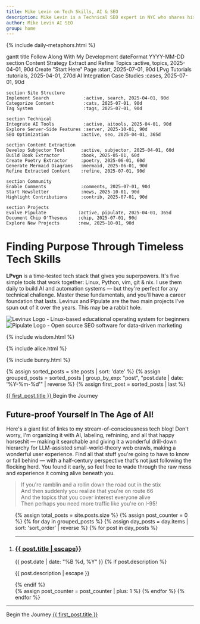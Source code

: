 ```yaml
---
title: Mike Levin on Tech Skills, AI & SEO
description: Mike Levin is a Technical SEO expert in NYC who shares his passion for future-proofing tech skills through Linux, Python, vim, and git. With 25+ years of experience in SEO and web development, he helps others master timeless tools while building AI-powered SEO automation systems.
author: Mike Levin AI SEO
group: home
---
```


<script type="application/ld+json">
{
  "@context": "https://schema.org",
  "@type": "WebPage",
  "name": "Mike Levin on Tech Skills, AI & SEO",
  "description": "Discover how to future-proof your tech career with timeless tools like Linux, Python, vim & git (LPvg). Learn from an experienced Technical SEO expert who combines classic skills with modern AI automation.",
  "author": {
    "@type": "Person",
    "name": "Mike Levin"
  },
  "mainEntity": {
    "@type": "Blog",
    "blogPost": [
    // ... individual posts can be referenced here
    ]
  }
}
</script>

{% include daily-metaphors.html %}

<div class="mermaid">
gantt
    title Follow Along With My Development
    dateFormat YYYY-MM-DD
    section Content Strategy
    Extract and Refine Topics     :active, topics, 2025-04-01, 90d
    Create "Start Here" Page      :start, 2025-07-01, 90d
    LPvg Tutorials                :tutorials, 2025-04-01, 270d
    AI Integration Case Studies   :cases, 2025-07-01, 90d
    
    section Site Structure
    Implement Search             :active, search, 2025-04-01, 90d
    Categorize Content           :cats, 2025-07-01, 90d
    Tag System                   :tags, 2025-07-01, 90d
    
    section Technical
    Integrate AI Tools           :active, aitools, 2025-04-01, 90d
    Explore Server-Side Features :server, 2025-10-01, 90d
    SEO Optimization            :active, seo, 2025-04-01, 365d
    
    section Content Extraction
    Develop Subjector Tool      :active, subjector, 2025-04-01, 60d
    Build Book Extractor        :book, 2025-05-01, 60d
    Create Poetry Extractor     :poetry, 2025-06-01, 60d
    Generate Mermaid Diagrams   :mermaid, 2025-06-01, 90d
    Refine Extracted Content    :refine, 2025-07-01, 90d
    
    section Community
    Enable Comments             :comments, 2025-07-01, 90d
    Start Newsletter            :news, 2025-10-01, 90d
    Highlight Contributions     :contrib, 2025-07-01, 90d
    
    section Projects
    Evolve Pipulate            :active, pipulate, 2025-04-01, 365d
    Document Chip O'Theseus    :chip, 2025-07-01, 90d
    Explore New Projects       :new, 2025-10-01, 90d
</div>

# Finding Purpose Through Timeless Tech Skills

**LPvgn** is a time-tested tech stack that gives you superpowers. It's five simple tools that work together: Linux, Python, vim, git & nix. I use them daily to build AI and automation systems — but they're perfect for any technical challenge. Master these fundamentals, and you'll have a career foundation that lasts. Levinux and Pipulate are the two main projects I've spun out of it over the years. This may be a rabbit hole.

<div class="logo-container">
    <div class="logo-item">
          <img src="https://mikelev.in/assets/logo/Levinux.PNG" alt="Levinux Logo - Linux-based educational operating system for beginners" />
    </div>
    <div class="logo-item">
          <img src="https://mikelev.in/assets/logo/Pipulate.PNG" alt="Pipulate Logo - Open source SEO software for data-driven marketing" />
    </div>
</div>

{% include wisdom.html %}

{% include alice.html %}

<div class="bunny-trail">
  <div> </div>
  {% include bunny.html %}
</div>

{% assign sorted_posts = site.posts | sort: 'date' %}
{% assign grouped_posts = sorted_posts | group_by_exp: "post", "post.date | date: '%Y-%m-%d'" | reverse %}
{% assign first_post = sorted_posts | last %}
<div class="next-post">
  <div class="previous-post placeholder"></div>
  <div class="next-post">
    <a href="https://mikelev.in{{ first_post.url }}">
      <span>{{ first_post.title }}</span>
    </a>
    <span class="nav-label">Begin the Journey</span>
  </div>
</div>

## Future-proof Yourself In The Age of AI!

Here's a giant list of links to my stream-of-consciousness tech blog! Don't
worry, I'm organizing it with AI, labeling, refnining, and all that happy
horseshit — making it searchable and giving it a wonderful drill-down hierarchy
for LLM-assisted small-world-theory web crawls, making a wonderful user
experience. Find all that stuff you're going to have to know or fall behind —
with a half-century perspective that's not just following the flocking herd. You
found it early, so feel free to wade through the raw mess and experience it
coming alive beneath you.

> If you're ramblin and a rollin down the road out in the stix  
> And then suddenly you realize that you're on route 66  
> And the topics that you cover interest everyone alive  
> Then perhaps you need more traffic like you're on I-95!  

<ol reversed>
  {% assign total_posts = site.posts.size %}
  {% assign post_counter = 0 %}
  {% for day in grouped_posts %}
    {% assign day_posts = day.items | sort: 'sort_order' | reverse %}
    {% for post in day_posts %}
      <li value="{{ total_posts | minus: post_counter }}"><hr />
        <h3><a href="https://mikelev.in{{ post.url }}" class="arrow-link">{{ post.title | escape}}</a></h3>
        <span class="post-date">{{ post.date | date: "%B %d, %Y" }}</span>
        {% if post.description %}
          <p>{{ post.description | escape }}</p>
        {% endif %}
        <script type="application/ld+json">
        {
          "@context": "https://schema.org",
          "@type": "BlogPosting",
          "headline": "{{ post.title }}",
          "datePublished": "{{ post.date | date_to_xmlschema }}",
          "url": "https://mikelev.in{{ post.url }}"
        }
        </script>
      </li>
      {% assign post_counter = post_counter | plus: 1 %}
    {% endfor %}
  {% endfor %}
</ol>

---

<div class="next-post">
  <div class="previous-post placeholder"></div>
  <div class="next-post">
    <span class="nav-label">Begin the Journey</span>
    <a href="https://mikelev.in{{ first_post.url }}">
      <span>{{ first_post.title }}</span>
    </a>
  </div>
</div>

<br>